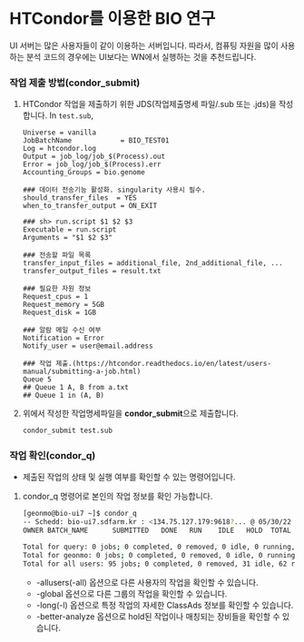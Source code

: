 # HTCondor를 이용한 BIO 연구
UI 서버는 많은 사용자들이 같이 이용하는 서버입니다. 따라서, 컴퓨팅 자원을 많이 사용하는 분석 코드의 경우에는 UI보다는 WN에서 실행하는 것을 추천드립니다.
### 작업 제출 방법(condor_submit)
1. HTCondor 작업을 제출하기 위한 JDS(작업제출명세 파일/.sub 또는 .jds)을 작성합니다.
  In `test.sub`,
   ```
   Universe = vanilla
   JobBatchName            = BIO_TEST01
   Log = htcondor.log
   Output = job_log/job_$(Process).out
   Error = job_log/job_$(Process).err
   Accounting_Groups = bio.genome
   
   ### 데이터 전송기능 활성화. singularity 사용시 필수.
   should_transfer_files  = YES
   when_to_transfer_output = ON_EXIT
   
   ### sh> run.script $1 $2 $3
   Executable = run.script
   Arguments = "$1 $2 $3"
   
   ### 전송할 파일 목록
   transfer_input_files = additional_file, 2nd_additional_file, ... 
   transfer_output_files = result.txt
   
   ### 필요한 자원 정보
   Request_cpus = 1
   Request_memory = 5GB
   Request_disk = 1GB
   
   ### 알람 메일 수신 여부
   Notification = Error
   Notify_user = user@email.address
   
   ### 작업 제출.(https://htcondor.readthedocs.io/en/latest/users-manual/submitting-a-job.html)
   Queue 5
   ## Queue 1 A, B from a.txt
   ## Queue 1 in (A, B)
   ```
1. 위에서 작성한 작업명세파일을 **condor_submit**으로 제출합니다.
    ```bash
    condor_submit test.sub
    ```
### 작업 확인(condor_q)
* 제출된 작업의 상태 및 실행 여부를 확인할 수 있는 명령어입니다.
1. condor_q 명령어로 본인의 작업 정보를 확인 가능합니다.
    ```bash
   [geonmo@bio-ui7 ~]$ condor_q
   -- Schedd: bio-ui7.sdfarm.kr : <134.75.127.179:9618?... @ 05/30/22 18:44:33
   OWNER BATCH_NAME      SUBMITTED   DONE   RUN    IDLE   HOLD  TOTAL JOB_IDS
   
   Total for query: 0 jobs; 0 completed, 0 removed, 0 idle, 0 running, 0 held, 0 suspended
   Total for geonmo: 0 jobs; 0 completed, 0 removed, 0 idle, 0 running, 0 held, 0 suspended
   Total for all users: 95 jobs; 0 completed, 0 removed, 31 idle, 62 running, 2 held, 0 suspended
    ```
   * -allusers(-all) 옵션으로 다른 사용자의 작업을 확인할 수 있습니다.
   * -global 옵션으로 다른 그룹의 작업을 확인할 수 있습니다. 
   * -long(-l) 옵션으로 특정 작업의 자세한 ClassAds 정보를 확인할 수 있습니다.
   * -better-analyze 옵션으로 hold된 작업이나 매칭되는 장비들을 확인할 수 있습니다.